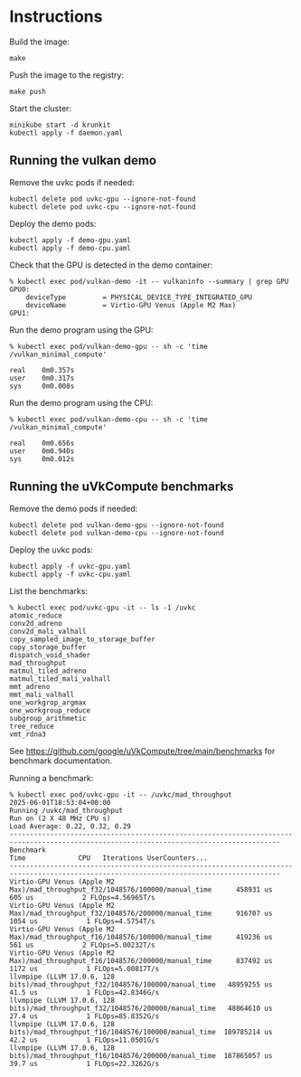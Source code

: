 # Instructions

Build the image:

```console
make
```

Push the image to the registry:

```console
make push
```

Start the cluster:

```console
minikube start -d krunkit
kubectl apply -f daemon.yaml
```

## Running the vulkan demo

Remove the uvkc pods if needed:

```console
kubectl delete pod uvkc-gpu --ignore-not-found
kubectl delete pod uvkc-cpu --ignore-not-found
```

Deploy the demo pods:

```console
kubectl apply -f demo-gpu.yaml
kubectl apply -f demo-cpu.yaml
```

Check that the GPU is detected in the demo container:

```console
% kubectl exec pod/vulkan-demo -it -- vulkaninfo --summary | grep GPU
GPU0:
    deviceType         = PHYSICAL_DEVICE_TYPE_INTEGRATED_GPU
    deviceName         = Virtio-GPU Venus (Apple M2 Max)
GPU1:
```

Run the demo program using the GPU:

```console
% kubectl exec pod/vulkan-demo-gpu -- sh -c 'time /vulkan_minimal_compute'

real    0m0.357s
user    0m0.317s
sys     0m0.008s
```

Run the demo program using the CPU:

```console
% kubectl exec pod/vulkan-demo-cpu -- sh -c 'time /vulkan_minimal_compute'

real    0m0.656s
user    0m0.940s
sys     0m0.012s
```

## Running the uVkCompute benchmarks

Remove the demo pods if needed:

```console
kubectl delete pod vulkan-demo-gpu --ignore-not-found
kubectl delete pod vulkan-demo-cpu --ignore-not-found
```

Deploy the uvkc pods:

```console
kubectl apply -f uvkc-gpu.yaml
kubectl apply -f uvkc-cpu.yaml
```

List the benchmarks:

```console
% kubectl exec pod/uvkc-gpu -it -- ls -1 /uvkc
atomic_reduce
conv2d_adreno
conv2d_mali_valhall
copy_sampled_image_to_storage_buffer
copy_storage_buffer
dispatch_void_shader
mad_throughput
matmul_tiled_adreno
matmul_tiled_mali_valhall
mmt_adreno
mmt_mali_valhall
one_workgrop_argmax
one_workgroup_reduce
subgroup_arithmetic
tree_reduce
vmt_rdna3
```

See https://github.com/google/uVkCompute/tree/main/benchmarks for
benchmark documentation.

Running a benchmark:

```console
% kubectl exec pod/uvkc-gpu -it -- /uvkc/mad_throughput
2025-06-01T18:53:04+00:00
Running /uvkc/mad_throughput
Run on (2 X 48 MHz CPU s)
Load Average: 0.22, 0.32, 0.29
-----------------------------------------------------------------------------------------------------------------------------------------
Benchmark                                                                               Time             CPU   Iterations UserCounters...
-----------------------------------------------------------------------------------------------------------------------------------------
Virtio-GPU Venus (Apple M2 Max)/mad_throughput_f32/1048576/100000/manual_time      458931 us          605 us            2 FLOps=4.56965T/s
Virtio-GPU Venus (Apple M2 Max)/mad_throughput_f32/1048576/200000/manual_time      916707 us         1054 us            1 FLOps=4.5754T/s
Virtio-GPU Venus (Apple M2 Max)/mad_throughput_f16/1048576/100000/manual_time      419236 us          561 us            2 FLOps=5.00232T/s
Virtio-GPU Venus (Apple M2 Max)/mad_throughput_f16/1048576/200000/manual_time      837492 us         1172 us            1 FLOps=5.00817T/s
llvmpipe (LLVM 17.0.6, 128 bits)/mad_throughput_f32/1048576/100000/manual_time   48959255 us         41.5 us            1 FLOps=42.8346G/s
llvmpipe (LLVM 17.0.6, 128 bits)/mad_throughput_f32/1048576/200000/manual_time   48864610 us         27.4 us            1 FLOps=85.8352G/s
llvmpipe (LLVM 17.0.6, 128 bits)/mad_throughput_f16/1048576/100000/manual_time  189785214 us         42.2 us            1 FLOps=11.0501G/s
llvmpipe (LLVM 17.0.6, 128 bits)/mad_throughput_f16/1048576/200000/manual_time  187865057 us         39.7 us            1 FLOps=22.3262G/s
```

